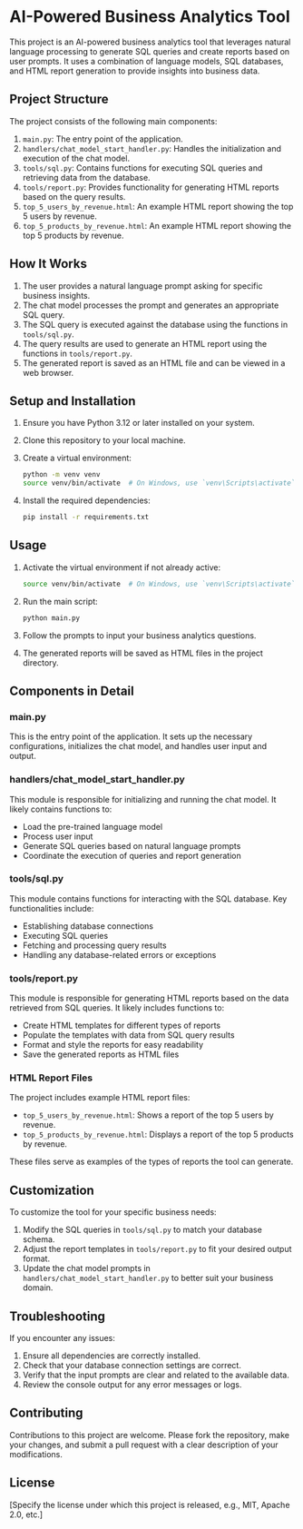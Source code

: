 # AI-Powered Business Analytics Tool

This project is an AI-powered business analytics tool that leverages natural language processing to generate SQL queries and create reports based on user prompts. It uses a combination of language models, SQL databases, and HTML report generation to provide insights into business data.

## Project Structure

The project consists of the following main components:

1. `main.py`: The entry point of the application.
2. `handlers/chat_model_start_handler.py`: Handles the initialization and execution of the chat model.
3. `tools/sql.py`: Contains functions for executing SQL queries and retrieving data from the database.
4. `tools/report.py`: Provides functionality for generating HTML reports based on the query results.
5. `top_5_users_by_revenue.html`: An example HTML report showing the top 5 users by revenue.
6. `top_5_products_by_revenue.html`: An example HTML report showing the top 5 products by revenue.

## How It Works

1. The user provides a natural language prompt asking for specific business insights.
2. The chat model processes the prompt and generates an appropriate SQL query.
3. The SQL query is executed against the database using the functions in `tools/sql.py`.
4. The query results are used to generate an HTML report using the functions in `tools/report.py`.
5. The generated report is saved as an HTML file and can be viewed in a web browser.

## Setup and Installation

1. Ensure you have Python 3.12 or later installed on your system.
2. Clone this repository to your local machine.
3. Create a virtual environment:

   ```sh
   python -m venv venv
   source venv/bin/activate  # On Windows, use `venv\Scripts\activate`
   ```

4. Install the required dependencies:

   ```sh
   pip install -r requirements.txt
   ```

## Usage

1. Activate the virtual environment if not already active:

   ```sh
   source venv/bin/activate  # On Windows, use `venv\Scripts\activate`
   ```

2. Run the main script:

   ```sh
   python main.py
   ```

3. Follow the prompts to input your business analytics questions.
4. The generated reports will be saved as HTML files in the project directory.

## Components in Detail

### main.py

This is the entry point of the application. It sets up the necessary configurations, initializes the chat model, and handles user input and output.

### handlers/chat_model_start_handler.py

This module is responsible for initializing and running the chat model. It likely contains functions to:

- Load the pre-trained language model
- Process user input
- Generate SQL queries based on natural language prompts
- Coordinate the execution of queries and report generation

### tools/sql.py

This module contains functions for interacting with the SQL database. Key functionalities include:

- Establishing database connections
- Executing SQL queries
- Fetching and processing query results
- Handling any database-related errors or exceptions

### tools/report.py

This module is responsible for generating HTML reports based on the data retrieved from SQL queries. It likely includes functions to:

- Create HTML templates for different types of reports
- Populate the templates with data from SQL query results
- Format and style the reports for easy readability
- Save the generated reports as HTML files

### HTML Report Files

The project includes example HTML report files:

- `top_5_users_by_revenue.html`: Shows a report of the top 5 users by revenue.
- `top_5_products_by_revenue.html`: Displays a report of the top 5 products by revenue.

These files serve as examples of the types of reports the tool can generate.

## Customization

To customize the tool for your specific business needs:

1. Modify the SQL queries in `tools/sql.py` to match your database schema.
2. Adjust the report templates in `tools/report.py` to fit your desired output format.
3. Update the chat model prompts in `handlers/chat_model_start_handler.py` to better suit your business domain.

## Troubleshooting

If you encounter any issues:

1. Ensure all dependencies are correctly installed.
2. Check that your database connection settings are correct.
3. Verify that the input prompts are clear and related to the available data.
4. Review the console output for any error messages or logs.

## Contributing

Contributions to this project are welcome. Please fork the repository, make your changes, and submit a pull request with a clear description of your modifications.

## License

[Specify the license under which this project is released, e.g., MIT, Apache 2.0, etc.]
